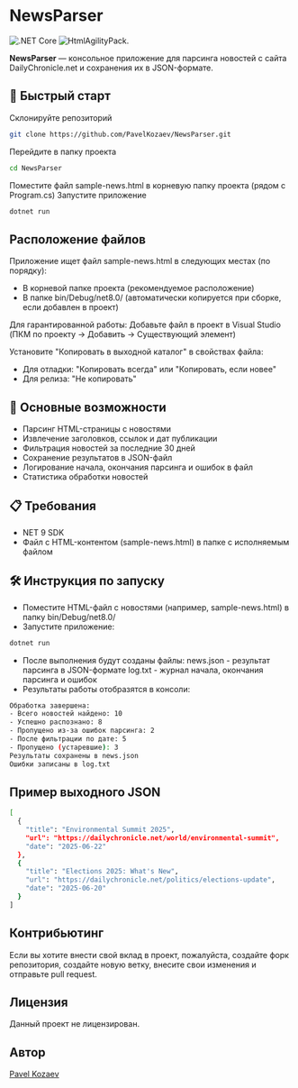 # NewsParser

![.NET Core](https://img.shields.io/badge/.NET-9.0-blue)
![HtmlAgilityPack](https://img.shields.io/badge/HtmlAgilityPack-1.12.1-green).

**NewsParser** — консольное приложение для парсинга новостей с сайта DailyChronicle.net и сохранения их в JSON-формате.

## 🚀 Быстрый старт
Склонируйте репозиторий
```bash
git clone https://github.com/PavelKozaev/NewsParser.git
```
Перейдите в папку проекта
```bash
cd NewsParser
```
Поместите файл sample-news.html в корневую папку проекта (рядом с Program.cs)
Запустите приложение
```bash
dotnet run
```

## Расположение файлов
Приложение ищет файл sample-news.html в следующих местах (по порядку):
- В корневой папке проекта (рекомендуемое расположение)
- В папке bin/Debug/net8.0/ (автоматически копируется при сборке, если добавлен в проект)

Для гарантированной работы:
Добавьте файл в проект в Visual Studio (ПКМ по проекту → Добавить → Существующий элемент)

Установите "Копировать в выходной каталог" в свойствах файла:
- Для отладки: "Копировать всегда" или "Копировать, если новее"
- Для релиза: "Не копировать"

## 📌 Основные возможности
- Парсинг HTML-страницы с новостями
- Извлечение заголовков, ссылок и дат публикации
- Фильтрация новостей за последние 30 дней
- Сохранение результатов в JSON-файл
- Логирование начала, окончания парсинга и ошибок в файл
- Статистика обработки новостей

## 📋 Требования
- NET 9 SDK
- Файл с HTML-контентом (sample-news.html) в папке с исполняемым файлом

## 🛠 Инструкция по запуску
- Поместите HTML-файл с новостями (например, sample-news.html) в папку bin/Debug/net8.0/
- Запустите приложение:
```bash
dotnet run
```
- После выполнения будут созданы файлы:
news.json - результат парсинга в JSON-формате
log.txt - журнал начала, окончания парсинга и ошибок
- Результаты работы отобразятся в консоли:
```bash
Обработка завершена:
- Всего новостей найдено: 10
- Успешно распознано: 8
- Пропущено из-за ошибок парсинга: 2
- После фильтрации по дате: 5
- Пропущено (устаревшие): 3
Результаты сохранены в news.json
Ошибки записаны в log.txt
```

## Пример выходного JSON
```bash
[
  {
    "title": "Environmental Summit 2025",
    "url": "https://dailychronicle.net/world/environmental-summit",
    "date": "2025-06-22"
  },
  {
    "title": "Elections 2025: What's New",
    "url": "https://dailychronicle.net/politics/elections-update",
    "date": "2025-06-20"
  }
]
```

## Контрибьютинг

Если вы хотите внести свой вклад в проект, пожалуйста, создайте форк репозитория, создайте новую ветку, внесите свои изменения и отправьте pull request.

## Лицензия

Данный проект не лицензирован.

## Автор

[Pavel Kozaev](https://github.com/PavelKozaev)
